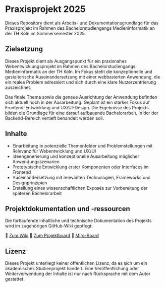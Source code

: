 # Praxisprojekt 2025

Dieses Repository dient als Arbeits- und Dokumentationsgrundlage für das Praxisprojekt im Rahmen des Bachelorstudiengangs Medieninformatik an der TH Köln im Sommersemester 2025.

## Zielsetzung

Dieses Projekt dient als Ausgangspunkt für ein praxisnahes Webentwicklungsprojekt im Rahmen des Bachelorstudiengangs Medieninformatik an der TH Köln. Im Fokus steht die konzeptionelle und gestalterische Auseinandersetzung mit einer webbasierten Anwendung, die ein reales Problem adressiert und sich durch eine klare Nutzerzentrierung auszeichnet.

Das finale Thema sowie die genaue Ausrichtung der Anwendung befinden sich aktuell noch in der Ausarbeitung. Geplant ist ein starker Fokus auf Frontend-Entwicklung und UX/UI-Design. Die Ergebnisse des Projekts bilden die Grundlage für eine darauf aufbauende Bachelorarbeit, in der der Backend-Bereich vertieft behandelt werden soll.

## Inhalte

- Einarbeitung in potenzielle Themenfelder und Problemstellungen mit Relevanz für Webentwicklung und UX/UI
- Ideengenerierung und konzeptionelle Ausarbeitung möglicher Anwendungsszenarien
- Prototypische Entwicklung erster Komponenten oder Interfaces im Frontend
- Auseinandersetzung mit relevanten Technologien, Frameworks und Designprinzipien
- Erstellung eines wissenschaftlichen Exposés zur Vorbereitung der späteren Bachelorarbeit

## Projektdokumentation und -ressourcen

Die fortlaufende inhaltliche und technische Dokumentation des Projekts wird im zugehörigen GitHub-Wiki gepflegt:

📄 [Zum Wiki](https://github.com/ricardotimmr/praxisprojekt-2025/wiki)
📄 [Zum Projektboard](https://github.com/users/ricardotimmr/projects/5)
📄 [Miro-Board](https://miro.com/app/board/uXjVLCCKknk=)

## Lizenz

Dieses Projekt unterliegt keiner öffentlichen Lizenz, da es sich um ein akademisches Studienprojekt handelt. Eine Veröffentlichung oder Weiterverwendung der Inhalte ist nur nach Rücksprache mit dem Autor gestattet.
